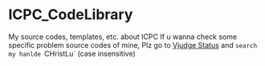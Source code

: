 # ICPC_CodeLibrary
My source codes, templates, etc. about ICPC
If u wanna check some specific problem source codes of mine,
Plz go to [Vjudge Status](http://acm.hust.edu.cn/vjudge/problem/status.action) and `search my hanlde `CHristLu` (case insensitive)
